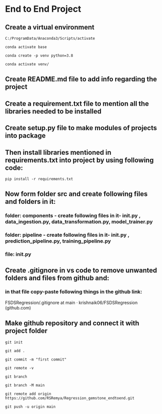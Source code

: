 # End to End Project
## Create a virtual environment

```
C:/ProgramData/Anaconda3/Scripts/activate

conda activate base

conda create -p venv python=3.8

conda activate venv/
```

## Create README.md file to add info regarding the project

## Create a requirement.txt file to mention all the libraries needed to be installed

## Create setup.py file to make modules of projects into package

## Then install libraries mentioned in requirements.txt into project by using following code:

```
pip install -r requirements.txt
```

## Now form folder src and create following files and folders in it:
### folder: components - create following files in it- __init__.py , data_ingestion.py, data_transformation.py, model_trainer.py
### folder: pipeline - create following files in it- __init__.py , prediction_pipeline.py, training_pipeline.py
### file: __init__.py



## Create .gitignore in vs code to remove unwanted folders and files from github and:
### in that file copy-paste  following things in the github link:
FSDSRegression/.gitignore at main · krishnaik06/FSDSRegression (github.com) 



## Make github repository and connect it with project folder
```
git init

git add .

git commit -m "first commit"

git remote -v

git branch

git branch -M main

git remote add origin https://github.com/RSRemya/Regression_gemstone_endtoend.git

git push -u origin main
```